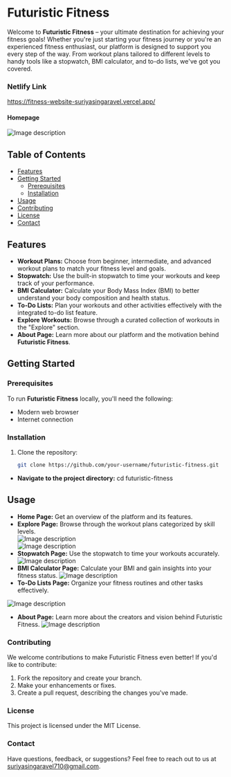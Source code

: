 
# Futuristic Fitness

Welcome to **Futuristic Fitness** – your ultimate destination for achieving your fitness goals! Whether you're just starting your fitness journey or you're an experienced fitness enthusiast, our platform is designed to support you every step of the way. From workout plans tailored to different levels to handy tools like a stopwatch, BMI calculator, and to-do lists, we've got you covered.

### Netlify Link
https://fitness-website-suriyasingaravel.vercel.app/

#### Homepage 
![Image description](https://dev-to-uploads.s3.amazonaws.com/uploads/articles/ubhr232wuc2wyvvny1nh.png)

## Table of Contents

- [Features](#features)
- [Getting Started](#getting-started)
  - [Prerequisites](#prerequisites)
  - [Installation](#installation)
- [Usage](#usage)
- [Contributing](#contributing)
- [License](#license)
- [Contact](#contact)

## Features

- **Workout Plans:** Choose from beginner, intermediate, and advanced workout plans to match your fitness level and goals.
- **Stopwatch:** Use the built-in stopwatch to time your workouts and keep track of your performance.
- **BMI Calculator:** Calculate your Body Mass Index (BMI) to better understand your body composition and health status.
- **To-Do Lists:** Plan your workouts and other activities effectively with the integrated to-do list feature.
- **Explore Workouts:** Browse through a curated collection of workouts in the "Explore" section.
- **About Page:** Learn more about our platform and the motivation behind **Futuristic Fitness**.

## Getting Started

### Prerequisites

To run **Futuristic Fitness** locally, you'll need the following:

- Modern web browser
- Internet connection

### Installation

1. Clone the repository:

   ```bash
   git clone https://github.com/your-username/futuristic-fitness.git

- **Navigate to the project directory:** cd futuristic-fitness



## Usage
- **Home Page:** Get an overview of the platform and its features.                                
- **Explore Page:** Browse through the workout plans categorized by skill levels.     
![Image description](https://dev-to-uploads.s3.amazonaws.com/uploads/articles/ftzh9ovgbo0g9886015s.png)           
![Image description](https://dev-to-uploads.s3.amazonaws.com/uploads/articles/kyuf5gl6xwv890u43j41.png)                                              
- **Stopwatch Page:** Use the stopwatch to time your workouts accurately.
![Image description](https://dev-to-uploads.s3.amazonaws.com/uploads/articles/zp4mhne2bripii5gmw7k.png)
- **BMI Calculator Page:**  Calculate your BMI and gain insights into your fitness status.
![Image description](https://dev-to-uploads.s3.amazonaws.com/uploads/articles/monuir48v4o0waa9bkde.png)
- **To-Do Lists Page:**  Organize your fitness routines and other tasks effectively.

![Image description](https://dev-to-uploads.s3.amazonaws.com/uploads/articles/tfta1qbc0v11jzv48cen.png)
- **About Page:** Learn more about the creators and vision behind Futuristic Fitness.
![Image description](https://dev-to-uploads.s3.amazonaws.com/uploads/articles/hausd2smjz6aove88j0w.png)


### Contributing
We welcome contributions to make Futuristic Fitness even better! If you'd like to contribute:

1. Fork the repository and create your branch.
2. Make your enhancements or fixes.
3. Create a pull request, describing the changes you've made.

### License
This project is licensed under the MIT License.

### Contact
Have questions, feedback, or suggestions? Feel free to reach out to us at suriyasingaravel710@gmail.com.


